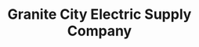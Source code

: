 ---
title: "Granite City Electric Supply Company"
url: /norwich/granite-city-electric-supply-company/
shop: electrical
---